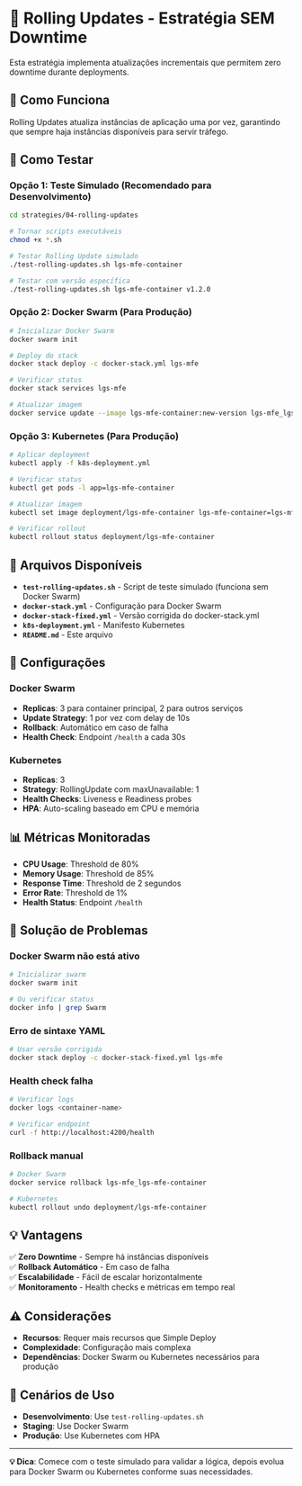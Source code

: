 # 🔄 Rolling Updates - Estratégia SEM Downtime

Esta estratégia implementa atualizações incrementais que permitem zero downtime durante deployments.

## 🎯 **Como Funciona**

Rolling Updates atualiza instâncias de aplicação uma por vez, garantindo que sempre haja instâncias disponíveis para servir tráfego.

## 🚀 **Como Testar**

### **Opção 1: Teste Simulado (Recomendado para Desenvolvimento)**

```bash
cd strategies/04-rolling-updates

# Tornar scripts executáveis
chmod +x *.sh

# Testar Rolling Update simulado
./test-rolling-updates.sh lgs-mfe-container

# Testar com versão específica
./test-rolling-updates.sh lgs-mfe-container v1.2.0
```

### **Opção 2: Docker Swarm (Para Produção)**

```bash
# Inicializar Docker Swarm
docker swarm init

# Deploy do stack
docker stack deploy -c docker-stack.yml lgs-mfe

# Verificar status
docker stack services lgs-mfe

# Atualizar imagem
docker service update --image lgs-mfe-container:new-version lgs-mfe_lgs-mfe-container
```

### **Opção 3: Kubernetes (Para Produção)**

```bash
# Aplicar deployment
kubectl apply -f k8s-deployment.yml

# Verificar status
kubectl get pods -l app=lgs-mfe-container

# Atualizar imagem
kubectl set image deployment/lgs-mfe-container lgs-mfe-container=lgs-mfe-container:new-version

# Verificar rollout
kubectl rollout status deployment/lgs-mfe-container
```

## 📁 **Arquivos Disponíveis**

- **`test-rolling-updates.sh`** - Script de teste simulado (funciona sem Docker Swarm)
- **`docker-stack.yml`** - Configuração para Docker Swarm
- **`docker-stack-fixed.yml`** - Versão corrigida do docker-stack.yml
- **`k8s-deployment.yml`** - Manifesto Kubernetes
- **`README.md`** - Este arquivo

## 🔧 **Configurações**

### **Docker Swarm**

- **Replicas**: 3 para container principal, 2 para outros serviços
- **Update Strategy**: 1 por vez com delay de 10s
- **Rollback**: Automático em caso de falha
- **Health Check**: Endpoint `/health` a cada 30s

### **Kubernetes**

- **Replicas**: 3
- **Strategy**: RollingUpdate com maxUnavailable: 1
- **Health Checks**: Liveness e Readiness probes
- **HPA**: Auto-scaling baseado em CPU e memória

## 📊 **Métricas Monitoradas**

- **CPU Usage**: Threshold de 80%
- **Memory Usage**: Threshold de 85%
- **Response Time**: Threshold de 2 segundos
- **Error Rate**: Threshold de 1%
- **Health Status**: Endpoint `/health`

## 🚨 **Solução de Problemas**

### **Docker Swarm não está ativo**

```bash
# Inicializar swarm
docker swarm init

# Ou verificar status
docker info | grep Swarm
```

### **Erro de sintaxe YAML**

```bash
# Usar versão corrigida
docker stack deploy -c docker-stack-fixed.yml lgs-mfe
```

### **Health check falha**

```bash
# Verificar logs
docker logs <container-name>

# Verificar endpoint
curl -f http://localhost:4200/health
```

### **Rollback manual**

```bash
# Docker Swarm
docker service rollback lgs-mfe_lgs-mfe-container

# Kubernetes
kubectl rollout undo deployment/lgs-mfe-container
```

## 💡 **Vantagens**

✅ **Zero Downtime** - Sempre há instâncias disponíveis  
✅ **Rollback Automático** - Em caso de falha  
✅ **Escalabilidade** - Fácil de escalar horizontalmente  
✅ **Monitoramento** - Health checks e métricas em tempo real

## ⚠️ **Considerações**

- **Recursos**: Requer mais recursos que Simple Deploy
- **Complexidade**: Configuração mais complexa
- **Dependências**: Docker Swarm ou Kubernetes necessários para produção

## 🎯 **Cenários de Uso**

- **Desenvolvimento**: Use `test-rolling-updates.sh`
- **Staging**: Use Docker Swarm
- **Produção**: Use Kubernetes com HPA

---

**💡 Dica**: Comece com o teste simulado para validar a lógica, depois evolua para Docker Swarm ou Kubernetes conforme suas necessidades.
